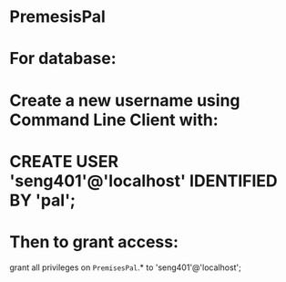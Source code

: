 # PremesisPal

# For database:
# Create a new username using Command Line Client with:
# CREATE USER 'seng401'@'localhost' IDENTIFIED BY 'pal';
# Then to grant access:
grant all privileges on `PremisesPal`.* to 'seng401'@'localhost';
